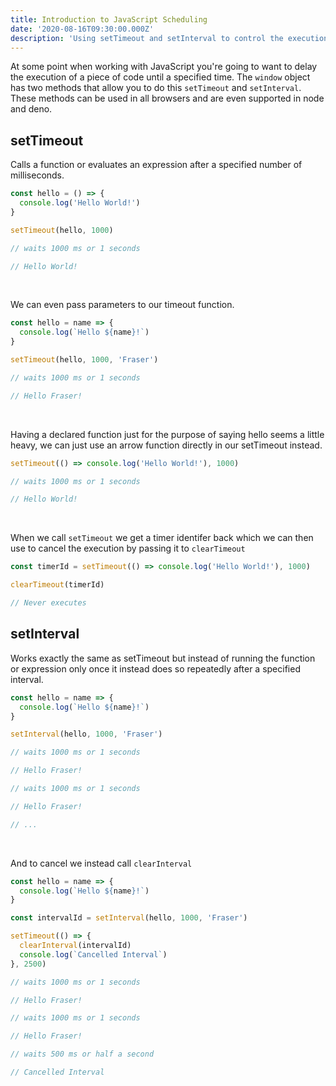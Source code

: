 ```yaml
---
title: Introduction to JavaScript Scheduling
date: '2020-08-16T09:30:00.000Z'
description: 'Using setTimeout and setInterval to control the execution of code at specified time intervals'
---
```


At some point when working with JavaScript you're going to want to delay the execution of a piece of code until a specified time. The `window` object has two methods that allow you to do this `setTimeout` and `setInterval`. These methods can be used in all browsers and are even supported in node and deno.

## setTimeout

Calls a function or evaluates an expression after a specified number of milliseconds.

```javascript
const hello = () => {
  console.log('Hello World!')
}

setTimeout(hello, 1000)

// waits 1000 ms or 1 seconds

// Hello World!
```

<br/>

We can even pass parameters to our timeout function.

```javascript
const hello = name => {
  console.log(`Hello ${name}!`)
}

setTimeout(hello, 1000, 'Fraser')

// waits 1000 ms or 1 seconds

// Hello Fraser!
```

<br/>

Having a declared function just for the purpose of saying hello seems a little heavy, we can just use an arrow function directly in our setTimeout instead.

```javascript
setTimeout(() => console.log('Hello World!'), 1000)

// waits 1000 ms or 1 seconds

// Hello World!
```

<br/>

When we call `setTimeout` we get a timer identifer back which we can then use to cancel the execution by passing it to `clearTimeout`

```javascript
const timerId = setTimeout(() => console.log('Hello World!'), 1000)

clearTimeout(timerId)

// Never executes
```

## setInterval

Works exactly the same as setTimeout but instead of running the function or expression only once it instead does so repeatedly after a specified interval.

```javascript
const hello = name => {
  console.log(`Hello ${name}!`)
}

setInterval(hello, 1000, 'Fraser')

// waits 1000 ms or 1 seconds

// Hello Fraser!

// waits 1000 ms or 1 seconds

// Hello Fraser!

// ...
```

<br/>

And to cancel we instead call `clearInterval`

```javascript
const hello = name => {
  console.log(`Hello ${name}!`)
}

const intervalId = setInterval(hello, 1000, 'Fraser')

setTimeout(() => {
  clearInterval(intervalId)
  console.log(`Cancelled Interval`)
}, 2500)

// waits 1000 ms or 1 seconds

// Hello Fraser!

// waits 1000 ms or 1 seconds

// Hello Fraser!

// waits 500 ms or half a second

// Cancelled Interval
```

<br/>
